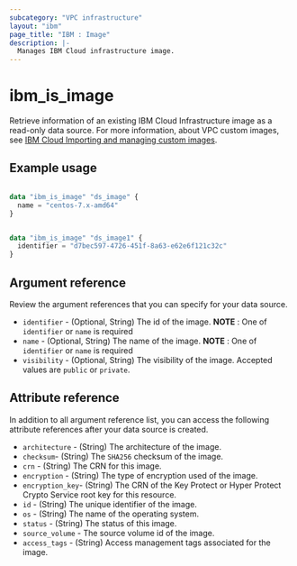 ```yaml
---
subcategory: "VPC infrastructure"
layout: "ibm"
page_title: "IBM : Image"
description: |-
  Manages IBM Cloud infrastructure image.
---
```


# ibm_is_image
Retrieve information of an existing IBM Cloud Infrastructure image as a read-only data source. For more information, about VPC custom images, see [IBM Cloud Importing and managing custom images](https://cloud.ibm.com/docs/vpc?topic=vpc-managing-images).


## Example usage

```terraform

data "ibm_is_image" "ds_image" {
  name = "centos-7.x-amd64"
}
```
```terraform

data "ibm_is_image" "ds_image1" {
  identifier = "d7bec597-4726-451f-8a63-e62e6f121c32c"
}
```

## Argument reference
Review the argument references that you can specify for your data source.

- `identifier` - (Optional, String) The id of the image.
    **NOTE** : One of `identifier` or  `name` is required
- `name` - (Optional, String) The name of the image.
    **NOTE** : One of `identifier` or  `name` is required
- `visibility` - (Optional, String) The visibility of the image. Accepted values are `public` or `private`.

## Attribute reference
In addition to all argument reference list, you can access the following attribute references after your data source is created.

- `architecture` - (String) The architecture of the image.
- `checksum`-  (String) The `SHA256` checksum of the image.
- `crn` - (String) The CRN for this image.
- `encryption` - (String) The type of encryption used of the image.
- `encryption_key`-  (String) The CRN of the Key Protect or Hyper Protect Crypto Service root key for this resource.
- `id` - (String) The unique identifier of the image.
- `os` - (String) The name of the operating system.
- `status` - (String) The status of this image.
- `source_volume` - The source volume id of the image.
- `access_tags`  - (String) Access management tags associated for the image.
